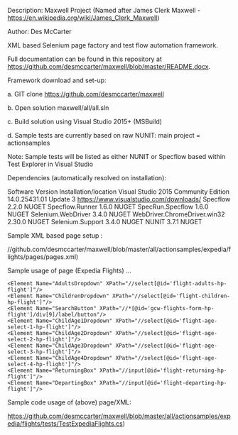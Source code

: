 Description: 	Maxwell Project (Named after James Clerk Maxwell - https://en.wikipedia.org/wiki/James_Clerk_Maxwell)

Author:		Des McCarter

XML based Selenium page factory and test flow automation framework.

Full documentation can be found in this repository at https://github.com/desmccarter/maxwell/blob/master/README.docx.


Framework download and set-up:

a. GIT clone https://github.com/desmccarter/maxwell

b. Open solution maxwell/all/all.sln

c. Build solution using Visual Studio 2015+ (MSBuild)

d. Sample tests are currently based on raw NUNIT: main project = actionsamples


Note: Sample tests will be listed as either NUNIT or Specflow based within Test Explorer in Visual Studio

Dependencies (automatically resolved on installation):

Software				Version			Installation/location
Visual Studio 2015 Community Edition	14.0.25431.01 Update 3	https://www.visualstudio.com/downloads/
Specflow				2.2.0			NUGET
Specflow.Runner				1.6.0			NUGET
SpecRun.Specflow			1.6.0			NUGET
Selenium.WebDriver			3.4.0			NUGET
WebDriver.ChromeDriver.win32		2.30.0			NUGET
Selenium.Support			3.4.0			NUGET
NUNIT					3.7.1			NUGET


Sample XML based page setup : 

//github.com/desmccarter/maxwell/blob/master/all/actionsamples/expedia/flights/pages/pages.xml)


Sample usage of page (Expedia Flights) ...

<?xml version="1.0" encoding="utf-8" ?>
<Pages>

  <Page Name="ExpediaPage" Url="http://www.expedia.co.uk">
    <Element Name="FlightsLink" XPath="//button[@data-lob='flight']"/>
    <Element Name="FlightsFromBox" XPath="//input[@id='flight-origin-hp-flight']"/>
    <Element Name="FlightsToBox" XPath="//input[@id='flight-destination-hp-flight']"/>
    
    <Element Name="AdultsDropdown" XPath="//select[@id='flight-adults-hp-flight']"/>
    <Element Name="ChildrenDropdown" XPath="//select[@id='flight-children-hp-flight']"/>
    <Element Name="SearchButton" XPath="//*[@id='gcw-flights-form-hp-flight']/div[9]/label/button"/>
    <Element Name="ChildAge1Dropdown" XPath="//select[@id='flight-age-select-1-hp-flight']"/>
    <Element Name="ChildAge2Dropdown" XPath="//select[@id='flight-age-select-2-hp-flight']"/>
    <Element Name="ChildAge3Dropdown" XPath="//select[@id='flight-age-select-3-hp-flight']"/>
    <Element Name="ChildAge4Dropdown" XPath="//select[@id='flight-age-select-4-hp-flight']"/>
    <Element Name="ReturningBox" XPath="//input[@id='flight-returning-hp-flight']"/>
    <Element Name="DepartingBox" XPath="//input[@id='flight-departing-hp-flight']"/>
  </Page>
  
</Pages>

Sample code usage of (above) page/XML: 

https://github.com/desmccarter/maxwell/blob/master/all/actionsamples/expedia/flights/tests/TestExpediaFlights.cs)
